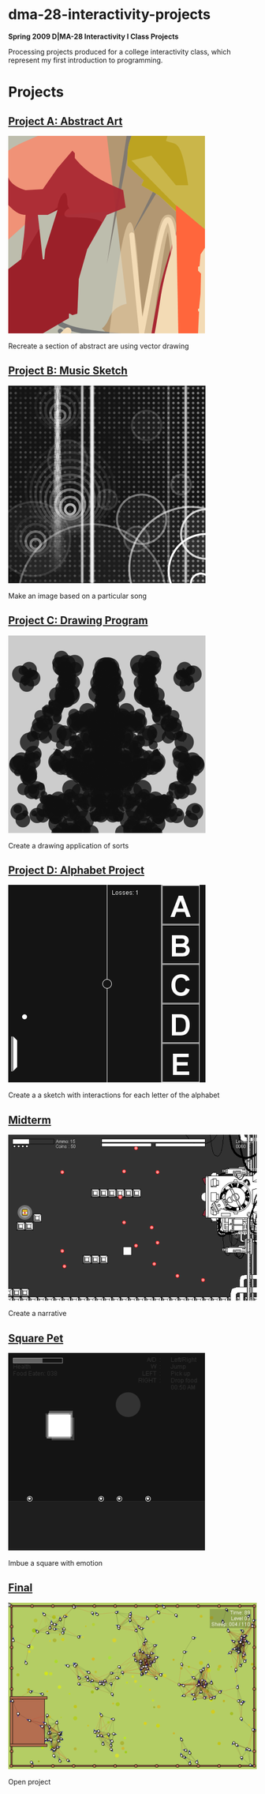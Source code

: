 # dma-28-interactivity-projects
**Spring 2009 D|MA-28 Interactivity I Class Projects**

Processing projects produced for a college interactivity class, which represent my first introduction to programming.

# Projects
## [Project A: Abstract Art](/AbstractVector)
![abstract-vector](/docs/abstract-vector.png)

Recreate a section of abstract are using vector drawing


## [Project B: Music Sketch](/MusicSketch)
![abstract-vector](/docs/music-sketch.png)

Make an image based on a particular song

## [Project C: Drawing Program](/DripLine)
![drawing](/docs/dripline-drawing.png)

Create a drawing application of sorts

## [Project D: Alphabet Project](/AbstractVector)
![alphabet](/docs/alphabet-pong.png)

Create a a sketch with interactions for each letter of the alphabet

## [Midterm](/Midterm/SideScroller)
![side-scroller](/docs/side-scroller.png)

Create a narrative

## [Square Pet](/SquarePet)
![sqare](/docs/emotional-square.png)

Imbue a square with emotion

## [Final](/SheepHerding)
![final](/docs/sheep-2.png)

Open project
